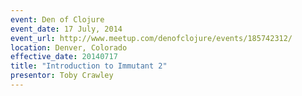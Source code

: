 ```yaml
---
event: Den of Clojure
event_date: 17 July, 2014
event_url: http://www.meetup.com/denofclojure/events/185742312/
location: Denver, Colorado
effective_date: 20140717
title: "Introduction to Immutant 2"
presentor: Toby Crawley
---
```

